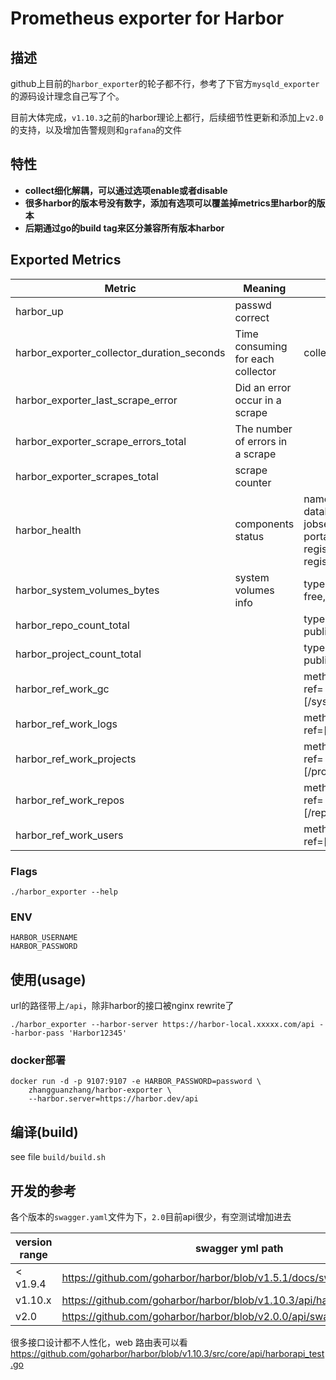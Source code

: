 # Prometheus exporter for Harbor 

## 描述

github上目前的`harbor_exporter`的轮子都不行，参考了下官方`mysqld_exporter`的源码设计理念自己写了个。

目前大体完成，`v1.10.3`之前的harbor理论上都行，后续细节性更新和添加上`v2.0`的支持，以及增加告警规则和`grafana`的文件

## 特性

- **collect细化解耦，可以通过选项enable或者disable**
- **很多harbor的版本号没有数字，添加有选项可以覆盖掉metrics里harbor的版本**
- **后期通过go的build tag来区分兼容所有版本harbor**

## Exported Metrics

| Metric | Meaning | Labels | |
| ------ | ------- | ------ | ---- |
|harbor_up| passwd correct | |
|harbor_exporter_collector_duration_seconds | Time consuming for each collector| collector=[...] | |
|harbor_exporter_last_scrape_error | Did an error occur in a scrape | | |
|harbor_exporter_scrape_errors_total | The number of errors in a scrape | | |
|harbor_exporter_scrapes_total | scrape counter| | |
|harbor_health| components status|name=[core, database, jobservice, portal, redis, registry, registryctl]| |
|harbor_system_volumes_bytes| system volumes info|type=[total, free, used]| |
|harbor_repo_count_total| |type=[private, public, total]| |
|harbor_project_count_total| | type=[private, public, total]| |
|harbor_ref_work_gc| |method="GET", ref=[/system/gc]| |
|harbor_ref_work_logs| |method="GET", ref=[/logs]| |
|harbor_ref_work_projects| |method="GET", ref=[/projects/...]| |
|harbor_ref_work_repos| |method="GET", ref=[/repositories/...]| |
|harbor_ref_work_users| |method="GET", ref=[/users/...]| |

### Flags

```shell
./harbor_exporter --help
```

### ENV

```shell
HARBOR_USERNAME
HARBOR_PASSWORD
```

## 使用(usage)

url的路径带上`/api`，除非harbor的接口被nginx rewrite了

```shell
./harbor_exporter --harbor-server https://harbor-local.xxxxx.com/api --harbor-pass 'Harbor12345'
```

### docker部署

```shell
docker run -d -p 9107:9107 -e HARBOR_PASSWORD=password \
    zhangguanzhang/harbor-exporter \
    --harbor.server=https://harbor.dev/api
```

## 编译(build)

see file `build/build.sh`

## 开发的参考

各个版本的`swagger.yaml`文件为下，`2.0`目前api很少，有空测试增加进去

| version range | swagger yml path |
| --- | --- |
| < v1.9.4 | https://github.com/goharbor/harbor/blob/v1.5.1/docs/swagger.yaml |
| v1.10.x | https://github.com/goharbor/harbor/blob/v1.10.3/api/harbor/swagger.yaml |
| v2.0 | https://github.com/goharbor/harbor/blob/v2.0.0/api/swagger.yaml |

很多接口设计都不人性化，web 路由表可以看 https://github.com/goharbor/harbor/blob/v1.10.3/src/core/api/harborapi_test.go 
